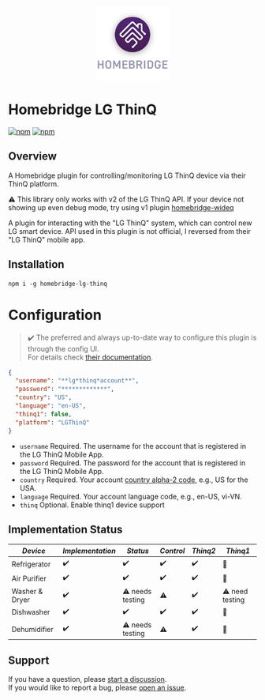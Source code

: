 
<p align="center">
<img src="https://github.com/homebridge/branding/raw/master/logos/homebridge-wordmark-logo-vertical.png" width="150">
</p>


# Homebridge LG ThinQ

[![npm](https://img.shields.io/npm/v/homebridge-lg-thinq/latest?label=latest)](https://www.npmjs.com/package/homebridge-lg-thinq)
[![npm](https://img.shields.io/npm/dt/homebridge-lg-thinq)](https://www.npmjs.com/package/homebridge-lg-thinq)

## Overview

A Homebridge plugin for controlling/monitoring LG ThinQ device via their ThinQ platform.

⚠️ This library only works with v2 of the LG ThinQ API. If your device not showing up even debug mode, try using v1 plugin [homebridge-wideq](https://github.com/NorDroN/homebridge-wideq)

A plugin for interacting with the "LG ThinQ" system, which can control new LG smart device. API used in this plugin is not official, I reversed from their "LG ThinQ" mobile app.

## Installation

```
npm i -g homebridge-lg-thinq
```

# Configuration

> ✔️ The preferred and always up-to-date way to configure this plugin is through the config UI.  
> For details check [their documentation](https://github.com/oznu/homebridge-config-ui-x#readme).

```json
{
  "username": "**lg*thinq*account**",
  "password": "*************",
  "country": "US",
  "language": "en-US",
  "thinq1": false,
  "platform": "LGThinQ"
}
```

- `username` Required. The username for the account that is registered in the LG ThinQ Mobile App.
- `password` Required. The password for the account that is registered in the LG ThinQ Mobile App.
- `country` Required. Your account [country alpha-2 code](https://www.countrycode.org/), e.g., US for the USA.
- `language` Required. Your account language code, e.g., en-US, vi-VN.
- `thinq` Optional. Enable thinq1 device support
## Implementation Status

| *Device* | *Implementation* | *Status* | *Control* | *Thinq2* | *Thinq1* |
| --- | --- | --- | --- | --- | --- |
| Refrigerator | ✔️ | ✔️ | ✔️ | ✔️ | 🚫 |
| Air Purifier | ✔️ | ✔️ | ✔️ | ✔️ | 🚫 |
| Washer & Dryer | ✔️ | ⚠️ needs testing | ⚠️ | ✔️ | ⚠️ need testing |
| Dishwasher | ✔️ | ✔️ | ✔️ | ✔️ | 🚫 |
| Dehumidifier | ✔️ | ⚠️ needs testing | ⚠️ | ✔️ | 🚫 |

## Support

If you have a question, please [start a discussion](https://github.com/nVuln/homebridge-lg-thinq/discussions/new).  
If you would like to report a bug, please [open an issue](https://github.com/nVuln/homebridge-lg-thinq/issues/new/choose).
